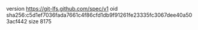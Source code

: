 version https://git-lfs.github.com/spec/v1
oid sha256:c5d1ef7036fada7661c4f86cfd1db9f91261fe23335fc3067dee40a503acf442
size 8175

